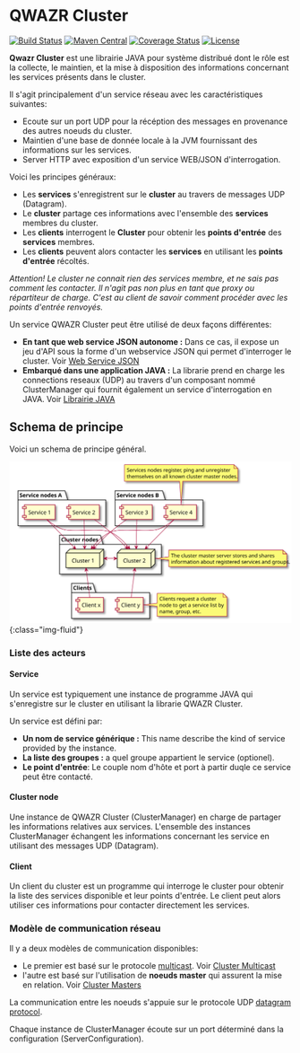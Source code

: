 QWAZR Cluster
=============

[![Build Status](https://travis-ci.org/qwazr/cluster.svg?branch=master)](https://travis-ci.org/qwazr/cluster)
[![Maven Central](https://maven-badges.herokuapp.com/maven-central/com.qwazr/qwazr-cluster/badge.svg)](https://maven-badges.herokuapp.com/maven-central/com.qwazr/qwazr-cluster)
[![Coverage Status](https://coveralls.io/repos/github/qwazr/cluster/badge.svg?branch=master)](https://coveralls.io/github/qwazr/cluster?branch=master)
[![License](https://img.shields.io/badge/license-Apache%202.0-blue.svg)](https://opensource.org/licenses/Apache-2.0)

**Qwazr Cluster** est une librairie JAVA pour système distribué dont le rôle est la collecte, le maintien,
et la mise à disposition des informations concernant les services présents dans le cluster.

Il s'agit principalement d'un service réseau avec les caractéristiques suivantes:
- Ecoute sur un port UDP pour la récéption des messages en provenance des autres noeuds du cluster.
- Maintien d'une base de donnée locale à la JVM fournissant des informations sur les services.
- Server HTTP avec exposition d'un service WEB/JSON d'interrogation.

Voici les principes généraux:
- Les **services** s'enregistrent sur le **cluster** au travers de messages UDP (Datagram).
- Le **cluster** partage ces informations avec l'ensemble des **services** membres du cluster.
- Les **clients** interrogent le **Cluster** pour obtenir les **points d'entrée** des **services** membres.
- Les **clients** peuvent alors contacter les **services** en utilisant les **points d'entrée** récoltés.

_Attention! Le cluster ne connait rien des services membre, et ne sais pas comment les contacter.
Il n'agit pas non plus en tant que proxy ou répartiteur de charge. C'est au client de savoir comment procéder avec
les points d'entrée renvoyés._

Un service QWAZR Cluster peut être utilisé de deux façons différentes:
- **En tant que web service JSON autonome :**
Dans ce cas, il expose un jeu d'API sous la forme d'un webservice JSON qui permet d'interroger le cluster.
Voir [Web Service JSON](json-web-service)
- **Embarqué dans une application JAVA :**
La librarie prend en charge les connections reseaux (UDP) au travers d'un composant nommé ClusterManager
qui fournit également un service d'interrogation en JAVA.
Voir [Librairie JAVA](java-library)

Schema de principe
------------------

Voici un schema de principe général.

![Typical typology](../images/cluster-typology.svg){:class="img-fluid"}

### Liste des acteurs

#### Service
 
Un service est typiquement une instance de programme JAVA qui s'enregistre sur le cluster
en utilisant la librarie QWAZR Cluster.

Un service est défini par:
- **Un nom de service générique :** This name describe the kind of service provided by the instance.
- **La liste des groupes :**  a quel groupe appartient le service (optionel).
- **Le point d'entrée**: Le couple nom d'hôte et port à partir duqle ce service peut être contacté.

#### Cluster node

Une instance de QWAZR Cluster (ClusterManager) en charge de partager les informations relatives aux services.
L'ensemble des instances ClusterManager échangent les informations concernant les service en utilisant
des messages UDP (Datagram).

#### Client

Un client du cluster est un programme qui interroge le cluster pour obtenir la liste des services disponible
et leur points d'entrée.
Le client peut alors utiliser ces informations pour contacter directement les services.

### Modèle de communication réseau

Il y a deux modèles de communication disponibles:
 
- Le premier est basé sur le protocole [multicast](https://en.wikipedia.org/wiki/Multicast).
Voir [Cluster Multicast](multicast-cluster)
- l'autre est basé sur l'utilisation de **noeuds master** qui assurent la mise en relation.
Voir [Cluster Masters](masters-cluster)

La communication entre les noeuds s'appuie sur le protocole UDP
[datagram protocol](https://en.wikipedia.org/wiki/User_Datagram_Protocol).

Chaque instance de ClusterManager écoute sur un port déterminé dans la configuration (ServerConfiguration).
